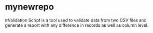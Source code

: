 # mynewrepo
#Validation Script is a tool used to validate data from two CSV files and generate a report with any difference in records as well as column level.
